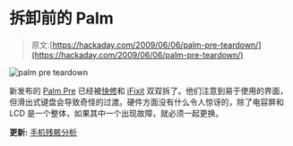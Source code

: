 # 拆卸前的 Palm

> 原文:[https://hackaday.com/2009/06/06/palm-pre-teardown/](https://hackaday.com/2009/06/06/palm-pre-teardown/)

![palm pre teardown](../Images/a5ca3fc48b83d951279eb867265af491.png "palm pre teardown")

新发布的 [Palm Pre](http://www.mahalo.com/palm-pre "Palm Pre - Mahalo") 已经被[快修](http://www.rapidrepair.com/guides/Palm-Pre/palm-pre-dissasembly-repair-guide.html "Rapid Repair - Palm Pre Repair Guide by RapidRepair")和 [iFixit](http://www.ifixit.com/Teardown/Palm-Pre/809/1 "Palm Pre Teardown") 双双拆了。他们注意到易于使用的界面，但滑出式键盘会导致奇怪的过渡。硬件方面没有什么令人惊讶的，除了电容屏和 LCD 是一个整体，如果其中一个出现故障，就必须一起更换。

**更新:** [手机残骸分析](http://www.phonewreck.com/2009/06/07/palm-pre-teardown-and-analysis-review-coming-soon/)